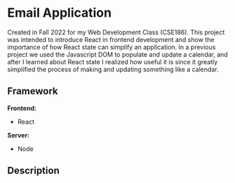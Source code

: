 # Email Application
Created in Fall 2022 for my Web Development Class (CSE186).
This project was intended to introduce React in frontend development and show the importance of how React state can simplify an application. In a previous project we used the Javascript DOM to populate and update a calendar, and after I learned about React state I realized how useful it is since it greatly simplified the process of making and updating something like a calendar.

## Framework
**Frontend:**
- React

**Server:**
- Node

## Description
